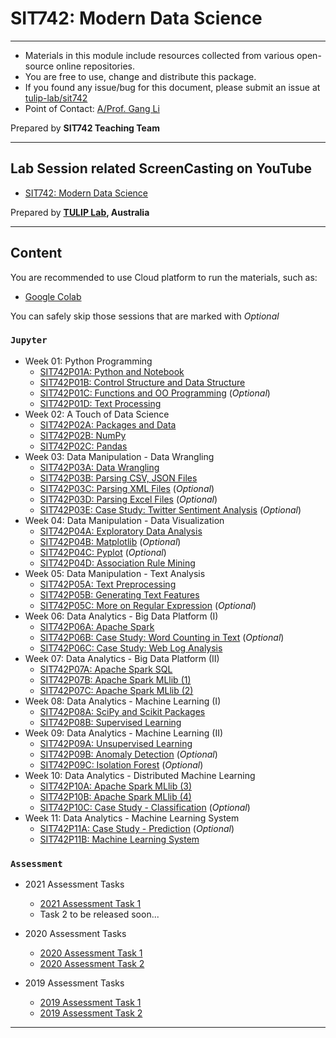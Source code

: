 # SIT742: Modern Data Science 

---
- Materials in this module include resources collected from various open-source online repositories.
- You are free to use, change and distribute this package.
- If you found any issue/bug for this document, please submit an issue at [tulip-lab/sit742](https://github.com/tulip-lab/sit742/issues)
- Point of Contact: [A/Prof. Gang Li](https://github.com/tuliplab)

Prepared by **SIT742 Teaching Team**

---

## Lab Session related ScreenCasting on YouTube

- [SIT742: Modern Data Science](https://www.youtube.com/channel/UCa4FyLtoc_2cNFOVT6bSMLQ)  

Prepared by **[TULIP Lab](http://www.tulip.org.au), Australia**

---

## Content

You are recommended to use Cloud platform to run the materials, such as:

- [Google Colab](http://colab.research.google.com)

You can safely skip those sessions that are marked with *Optional*

### `Jupyter`

* Week 01: Python Programming
  * [SIT742P01A: Python and Notebook](Jupyter/SIT742P01A-Python.ipynb)
  * [SIT742P01B: Control Structure and Data Structure](Jupyter/SIT742P01B-ControlAdvData.ipynb)
  * [SIT742P01C: Functions and OO Programming](Jupyter/SIT742P01C-FunctionOO.ipynb)  (*Optional*)
  * [SIT742P01D: Text Processing](Jupyter/SIT742P01D-TextProcess.ipynb)
* Week 02: A Touch of Data Science
  * [SIT742P02A: Packages and Data](Jupyter/SIT742P02A-PackagesAndData.ipynb)
  * [SIT742P02B: NumPy](Jupyter/SIT742P02B-StructuredDataNumPy.ipynb)
  * [SIT742P02C: Pandas](Jupyter/SIT742P02C-OperationsinPandas.ipynb)
* Week 03: Data Manipulation - Data Wrangling
  * [SIT742P03A: Data Wrangling](Jupyter/SIT742P03A-DataWrangling.ipynb)
  * [SIT742P03B: Parsing CSV, JSON Files](Jupyter/SIT742P03B-ParsingCSVJSONFiles.ipynb)
  * [SIT742P03C: Parsing XML Files](Jupyter/SIT742P03C-ParsingXMLFiles.ipynb)  (*Optional*)
  * [SIT742P03D: Parsing Excel Files](Jupyter/SIT742P03D-ParsingExcelFiles.ipynb)  (*Optional*)
  * [SIT742P03E: Case Study: Twitter Sentiment Analysis](Jupyter/SIT742P03E-CS-Twitter.ipynb) (*Optional*)
* Week 04: Data Manipulation - Data Visualization
  * [SIT742P04A: Exploratory Data Analysis](Jupyter/SIT742P04A-ExploratoryDA.ipynb)
  * [SIT742P04B: Matplotlib](Jupyter/SIT742P04B-Matplotlib.ipynb)  (*Optional*)
  * [SIT742P04C: Pyplot](Jupyter/SIT742P04C-Pyplot.ipynb)  (*Optional*)
  * [SIT742P04D: Association Rule Mining](Jupyter/SIT742P04D-ARMining.ipynb)
* Week 05: Data Manipulation - Text Analysis
  * [SIT742P05A: Text Preprocessing](Jupyter/SIT742P05A-TextPreprocessing.ipynb)
  * [SIT742P05B: Generating Text Features](Jupyter/SIT742P05B-TextFeatures.ipynb) 
  * [SIT742P05C: More on Regular Expression](Jupyter/SIT742P05C-MoreRegEx.ipynb)  (*Optional*)
* Week 06: Data Analytics - Big Data Platform (I)
  * [SIT742P06A: Apache Spark](Jupyter/SIT742P06A-Spark.ipynb)
  * [SIT742P06B: Case Study: Word Counting in Text](Jupyter/SIT742P06B-CS-WordCount.ipynb)  (*Optional*)
  * [SIT742P06C: Case Study: Web Log Analysis](Jupyter/SIT742P06C-CS-Weblog.ipynb)
* Week 07: Data Analytics - Big Data Platform (II)
  * [SIT742P07A: Apache Spark SQL](Jupyter/SIT742P07A-SparkSQL.ipynb)
  * [SIT742P07B: Apache Spark MLlib (1)](Jupyter/SIT742P07B-MLlib-DataType.ipynb)
  * [SIT742P07C: Apache Spark MLlib (2)](Jupyter/SIT742P07C-MLlib-OHE.ipynb)
* Week 08: Data Analytics - Machine Learning (I)
  * [SIT742P08A: SciPy and Scikit Packages](Jupyter/SIT742P08A-SciPyScikit.ipynb)
  * [SIT742P08B: Supervised Learning](Jupyter/SIT742P08B-Supervised.ipynb)
* Week 09: Data Analytics - Machine Learning (II)
  * [SIT742P09A: Unsupervised Learning](Jupyter/SIT742P09A-Unsupervised.ipynb)
  * [SIT742P09B: Anomaly Detection](Jupyter/SIT742P09B-AbnomalyDetection.ipynb)  (*Optional*)
  * [SIT742P09C: Isolation Forest](Jupyter/SIT742P09C-IsolationForest.ipynb)  (*Optional*)
* Week 10: Data Analytics - Distributed Machine Learning 
  * [SIT742P10A: Apache Spark MLlib (3)](Jupyter/SIT742P10A-MLlib-Supervised.ipynb)
  * [SIT742P10B: Apache Spark MLlib (4)](Jupyter/SIT742P10B-MLlib-Unsupervised.ipynb)
  * [SIT742P10C: Case Study - Classification](Jupyter/SIT742P10C-CS-Classification.ipynb) (*Optional*)
* Week 11: Data Analytics - Machine Learning System
  * [SIT742P11A: Case Study - Prediction](Jupyter/SIT742P11A-CS-Prediction.ipynb) (*Optional*)
  * [SIT742P11B: Machine Learning System](Jupyter/SIT742P11B-MLSystem.ipynb) 
  

### `Assessment` 

* 2021 Assessment Tasks 
  * [2021 Assessment Task 1](Assessment/2021/SIT742Task1.ipynb) 
  * Task 2 to be released soon...

* 2020 Assessment Tasks 
  * [2020 Assessment Task 1](Assessment/2020/SIT742Task1.ipynb) 
  * [2020 Assessment Task 2](Assessment/2020/SIT742Task2.ipynb) 

* 2019 Assessment Tasks 
  * [2019 Assessment Task 1](Assessment/2019/SIT742Task1.ipynb)  
  * [2019 Assessment Task 2](Assessment/2019/SIT742Task2.ipynb)

---
